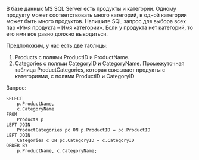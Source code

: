 В базе данных MS SQL Server есть продукты и категории. Одному продукту может соответствовать много категорий, в одной категории может быть много продуктов. Напишите SQL запрос для выбора всех пар «Имя продукта – Имя категории». Если у продукта нет категорий, то его имя все равно должно выводиться.

Предположим, у нас есть две таблицы:
1. Products с полями ProductID и ProductName.
2. Categories с полями CategoryID и CategoryName.
Промежуточная таблица ProductCategories, которая связывает продукты с категориями, с полями ProductID и CategoryID

Запрос: 
```
SELECT 
    p.ProductName, 
    c.CategoryName
FROM 
    Products p
LEFT JOIN 
    ProductCategories pc ON p.ProductID = pc.ProductID
LEFT JOIN 
    Categories c ON pc.CategoryID = c.CategoryID
ORDER BY 
    p.ProductName, c.CategoryName;
```
